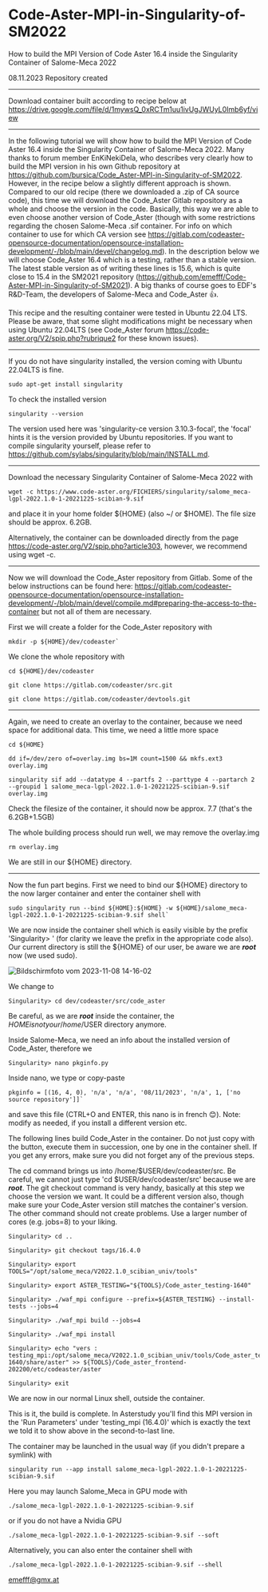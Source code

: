 # Code-Aster-MPI-in-Singularity-of-SM2022
How to build the MPI Version of Code Aster 16.4 inside the Singularity Container of Salome-Meca 2022 

08.11.2023 Repository created

________________________________________________________________________________________________________
Download container built according to recipe below at https://drive.google.com/file/d/1mywsQ_0xRCTm1uu1ivUgJWUyL0Imb6yf/view


________________________________________________________________________________________________________

In the following tutorial we will show how to build the MPI Version of Code Aster 16.4 inside the Singularity Container of Salome-Meca 2022. Many thanks to forum member EnKiNekiDela, who describes very clearly how to build the MPI version in his own Github repository at https://github.com/bursica/Code_Aster-MPI-in-Singularity-of-SM2022. However, in the recipe below a slightly different approach is shown.
Compared to our old recipe (there we downloaded a .zip of CA source code), this time we will download the Code_Aster Gitlab repository as a whole and choose the version in the code. Basically, this way we are able to even choose another version of Code_Aster (though with some restrictions regarding the chosen Salome-Meca .sif container. For info on which container to use for which CA version see https://gitlab.com/codeaster-opensource-documentation/opensource-installation-development/-/blob/main/devel/changelog.md). In the description below we will choose Code_Aster 16.4 which is a testing, rather than a stable version. The latest stable version as of writing these lines is 15.6, which is quite close to 15.4 in the SM2021 repository (https://github.com/emefff/Code-Aster-MPI-in-Singularity-of-SM2021). A big thanks of course goes to EDF's R&D-Team, the developers of Salome-Meca and Code_Aster 👍. 

This recipe and the resulting container were tested in Ubuntu 22.04 LTS. Please be aware, that some slight modifications might be necessary when using Ubuntu 22.04LTS (see Code_Aster forum https://code-aster.org/V2/spip.php?rubrique2 for these known issues).
________________________________________________________________________________________________________

If you do not have singularity installed, the version coming with Ubuntu 22.04LTS is fine.
```
sudo apt-get install singularity
```
To check the installed version 

```
singularity --version
```

The version used here was 'singularity-ce version 3.10.3-focal', the 'focal' hints it is the version provided by Ubuntu repositories.
If you want to compile singularity yourself, please refer to https://github.com/sylabs/singularity/blob/main/INSTALL.md.

________________________________________________________________________________________________________
Download the necessary Singularity Container of Salome-Meca 2022 with 

```
wget -c https://www.code-aster.org/FICHIERS/singularity/salome_meca-lgpl-2022.1.0-1-20221225-scibian-9.sif
```

and place it in your home folder ${HOME} (also ~/ or $HOME). The file size should be approx. 6.2GB. 

Alternatively, the container can be downloaded directly from the page https://code-aster.org/V2/spip.php?article303, however, we recommend using wget -c.

________________________________________________________________________________________________________
Now we will download the Code_Aster repository from Gitlab. Some of the below instructions can be found here: https://gitlab.com/codeaster-opensource-documentation/opensource-installation-development/-/blob/main/devel/compile.md#preparing-the-access-to-the-container but not all of them are necessary.

First we will create a folder for the Code_Aster repository with

```
mkdir -p ${HOME}/dev/codeaster`
```

We clone the whole repository with

```
cd ${HOME}/dev/codeaster

git clone https://gitlab.com/codeaster/src.git

git clone https://gitlab.com/codeaster/devtools.git
```
________________________________________________________________________________________________________
Again, we need to create an overlay to the container, because we need space for additional data. This time, we need a little more space

```
cd ${HOME}

dd if=/dev/zero of=overlay.img bs=1M count=1500 && mkfs.ext3 overlay.img

singularity sif add --datatype 4 --partfs 2 --parttype 4 --partarch 2 --groupid 1 salome_meca-lgpl-2022.1.0-1-20221225-scibian-9.sif overlay.img
```
Check the filesize of the container, it should now be approx. 7.7 (that's the 6.2GB+1.5GB)

The whole building process should run well, we may remove the overlay.img

```
rm overlay.img
```

We are still in our ${HOME} directory.
________________________________________________________________________________________________________
Now the fun part begins. First we need to bind our ${HOME} directory to the now larger container and enter the container shell with

```
sudo singularity run --bind ${HOME}:${HOME} -w ${HOME}/salome_meca-lgpl-2022.1.0-1-20221225-scibian-9.sif shell`
```

We are now inside the container shell which is easily visible by the prefix 'Singularity> ' (for clarity we leave the prefix in the appropriate code also). Our current directory is still the ${HOME} of our user, be aware we are ***root*** now (we used sudo).

![Bildschirmfoto vom 2023-11-08 14-16-02](https://github.com/emefff/Code-Aster-MPI-in-Singularity-of-SM2022/assets/89903493/702dae4a-771c-40fa-a5ef-fa39c2723ed4)

We change to

```
Singularity> cd dev/codeaster/src/code_aster
```

Be careful, as we are ***root*** inside the container, the ${HOME} is not your /home/$USER directory anymore.

Inside Salome-Meca, we need an info about the installed version of Code_Aster, therefore we

```
Singularity> nano pkginfo.py
```

Inside nano, we type or copy-paste

```
pkginfo = [(16, 4, 0), 'n/a', 'n/a', '08/11/2023', 'n/a', 1, ['no source repository']]`
```

and save this file (CTRL+O and ENTER, this nano is in french 😊).
Note: modify as needed, if you install a different version etc.

The following lines build Code_Aster in the container. Do not just copy with the button, execute them in succession, one by one in the container shell.
If you get any errors, make sure you did not forget any of the previous steps. 

The cd command brings us into /home/$USER/dev/codeaster/src. Be careful, we cannot just type 'cd $USER/dev/codeaster/src' because we are ***root***.
The git checkout command is very handy, basically at this step we choose the version we want. It could be a different version also, though make sure your Code_Aster version still matches the container's version.
The other command should not create problems. Use a larger number of cores (e.g. jobs=8) to your liking.

```
Singularity> cd ..

Singularity> git checkout tags/16.4.0

Singularity> export TOOLS="/opt/salome_meca/V2022.1.0_scibian_univ/tools"

Singularity> export ASTER_TESTING="${TOOLS}/Code_aster_testing-1640"

Singularity> ./waf_mpi configure --prefix=${ASTER_TESTING} --install-tests --jobs=4

Singularity> ./waf_mpi build --jobs=4

Singularity> ./waf_mpi install

Singularity> echo "vers : testing_mpi:/opt/salome_meca/V2022.1.0_scibian_univ/tools/Code_aster_testing-1640/share/aster" >> ${TOOLS}/Code_aster_frontend-202200/etc/codeaster/aster

Singularity> exit
```

We are now in our normal Linux shell, outside the container. 

This is it, the build is complete. In Asterstudy you'll find this MPI version in the 'Run Parameters' under 'testing_mpi (16.4.0)' which is exactly the text we told it to show above in the second-to-last line.


The container may be launched in the usual way (if you didn't prepare a symlink) with 

```
singularity run --app install salome_meca-lgpl-2022.1.0-1-20221225-scibian-9.sif
```

Here you may launch Salome_Meca in GPU mode with

```
./salome_meca-lgpl-2022.1.0-1-20221225-scibian-9.sif
```

or if you do not have a Nvidia GPU

```
./salome_meca-lgpl-2022.1.0-1-20221225-scibian-9.sif --soft
```

Alternatively, you can also enter the container shell with

```
./salome_meca-lgpl-2022.1.0-1-20221225-scibian-9.sif --shell
```

emefff@gmx.at












